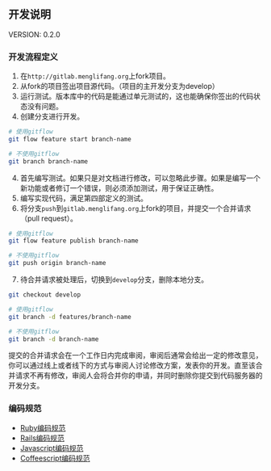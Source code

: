 ## 开发说明

VERSION: 0.2.0

### 开发流程定义

1. 在`http://gitlab.menglifang.org`上fork项目。
1. 从fork的项目签出项目源代码。（项目的主开发分支为develop）
1. 运行测试。版本库中的代码是能通过单元测试的，这也能确保你签出的代码状态没有问题。
1. 创建分支进行开发。

  ```bash
  # 使用gitflow
  git flow feature start branch-name

  # 不使用gitflow
  git branch branch-name
  ```

4. 首先编写测试。如果只是对文档进行修改，可以忽略此步骤。如果是编写一个新功能或者修订一个错误，则必须添加测试，用于保证正确性。
5. 编写实现代码，满足第四部定义的测试。
6. 将分支`push`到`gitlab.menglifang.org`上fork的项目，并提交一个合并请求（pull
   request）。

  ```bash
  # 使用gitflow
  git flow feature publish branch-name

  # 不使用gitflow
  git push origin branch-name
  ```

7. 待合并请求被处理后，切换到`develop`分支，删除本地分支。

  ```bash
  git checkout develop

  # 使用gitflow
  git branch -d features/branch-name

  # 不使用gitflow
  git branch -d branch-name
  ```

提交的合并请求会在一个工作日内完成审阅，审阅后通常会给出一定的修改意见，你可以通过线上或者线下的方式与审阅人讨论修改方案，发表你的开发。直至该合并请求不再有修改，审阅人会将合并你的申请，并同时删除你提交到代码服务器的开发分支。

### 编码规范

* [Ruby编码规范](https://github.com/bbatsov/ruby-style-guide)
* [Rails编码规范](https://github.com/bbatsov/rails-style-guide)
* [Javascript编码规范](https://github.com/airbnb/javascript)
* [Coffeescript编码规范](https://github.com/polarmobile/coffeescript-style-guide)
